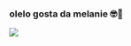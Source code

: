 ### olelo gosta da melanie 🤓🤠


![](https://tenor.com/pt-BR/view/melanie-martinez-melatonin-heart-heart-lock-gif-12788983262642873614)
